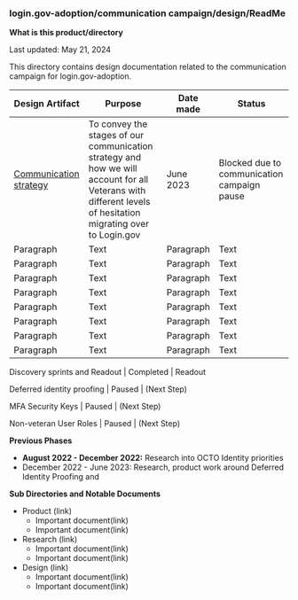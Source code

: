 ### login.gov-adoption/communication campaign/design/ReadMe

**What is this product/directory**

Last updated: May 21, 2024

This directory contains design documentation related to the communication campaign for login.gov-adoption.

| Design Artifact | Purpose | Date made | Status |
| ----------- | ----------- | ----------- | ----------- |
| [Communication strategy](https://app.mural.co/t/departmentofveteransaffairs9999/m/departmentofveteransaffairs9999/1698872819129/0c58398a4327810cd3b354c3f268421dbd40a6e1?sender=u1b0df595924572baa8a94764) | To convey the stages of our communication strategy and how we will account for all Veterans with different levels of hesitation migrating over to Login.gov       | June 2023     | Blocked due to communication campaign pause   |
| Paragraph   | Text        | Paragraph   | Text        |
| Paragraph   | Text        | Paragraph   | Text        |
| Paragraph   | Text        | Paragraph   | Text        |
| Paragraph   | Text        | Paragraph   | Text        |
| Paragraph   | Text        | Paragraph   | Text        |
| Paragraph   | Text        | Paragraph   | Text        |
| Paragraph   | Text        | Paragraph   | Text        |
| Paragraph   | Text        | Paragraph   | Text        |


Discovery sprints and Readout | Completed | Readout

Deferred identity proofing | Paused | (Next Step)

MFA Security Keys | Paused | (Next Step)

Non-veteran User Roles | Paused | (Next Step)

**Previous Phases**



* **August 2022 - December 2022:** Research into OCTO Identity priorities
* December 2022 - June 2023: Research, product work around Deferred Identity Proofing and 

**Sub Directories and Notable Documents**



* Product (link)
    * Important document(link)
    * Important document(link)
* Research (link)
    * Important document(link)
    * Important document(link)
* Design (link)
    * Important document(link)
    * Important document(link)